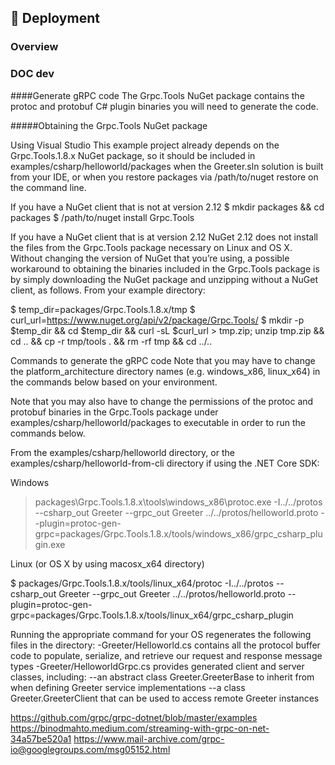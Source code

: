 ## 🚀 Deployment

### Overview


### DOC dev

####Generate gRPC code
The Grpc.Tools NuGet package contains the protoc and protobuf C# plugin binaries you will need to generate the code.

#####Obtaining the Grpc.Tools NuGet package

Using Visual Studio
This example project already depends on the Grpc.Tools.1.8.x NuGet package, so it should be included in examples/csharp/helloworld/packages when the Greeter.sln solution is built from your IDE, or when you restore packages via /path/to/nuget restore on the command line.

If you have a NuGet client that is not at version 2.12
$ mkdir packages && cd packages
$ /path/to/nuget install Grpc.Tools

If you have a NuGet client that is at version 2.12
NuGet 2.12 does not install the files from the Grpc.Tools package necessary on Linux and OS X. Without changing the version of NuGet that you’re using, a possible workaround to obtaining the binaries included in the Grpc.Tools package is by simply downloading the NuGet package and unzipping without a NuGet client, as follows. From your example directory:

$ temp_dir=packages/Grpc.Tools.1.8.x/tmp
$ curl_url=https://www.nuget.org/api/v2/package/Grpc.Tools/
$ mkdir -p $temp_dir && cd $temp_dir && curl -sL $curl_url > tmp.zip; unzip tmp.zip && cd .. && cp -r tmp/tools . && rm -rf tmp && cd ../..

Commands to generate the gRPC code
Note that you may have to change the platform_architecture directory names (e.g. windows_x86, linux_x64) in the commands below based on your environment.

Note that you may also have to change the permissions of the protoc and protobuf binaries in the Grpc.Tools package under examples/csharp/helloworld/packages to executable in order to run the commands below.

From the examples/csharp/helloworld directory, or the examples/csharp/helloworld-from-cli directory if using the .NET Core SDK:

Windows

> packages\Grpc.Tools.1.8.x\tools\windows_x86\protoc.exe -I../../protos --csharp_out Greeter --grpc_out Greeter ../../protos/helloworld.proto --plugin=protoc-gen-grpc=packages/Grpc.Tools.1.8.x/tools/windows_x86/grpc_csharp_plugin.exe

Linux (or OS X by using macosx_x64 directory)

$ packages/Grpc.Tools.1.8.x/tools/linux_x64/protoc -I../../protos --csharp_out Greeter --grpc_out Greeter ../../protos/helloworld.proto --plugin=protoc-gen-grpc=packages/Grpc.Tools.1.8.x/tools/linux_x64/grpc_csharp_plugin

Running the appropriate command for your OS regenerates the following files in the directory:
-Greeter/Helloworld.cs contains all the protocol buffer code to populate, serialize, and retrieve our request and response message types
-Greeter/HelloworldGrpc.cs provides generated client and server classes, including:
--an abstract class Greeter.GreeterBase to inherit from when defining Greeter service implementations
--a class Greeter.GreeterClient that can be used to access remote Greeter instances

https://github.com/grpc/grpc-dotnet/blob/master/examples
https://binodmahto.medium.com/streaming-with-grpc-on-net-34a57be520a1
https://www.mail-archive.com/grpc-io@googlegroups.com/msg05152.html